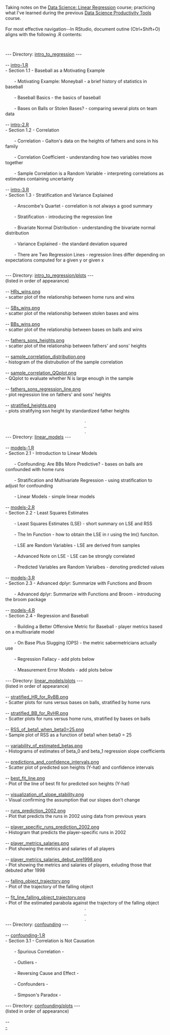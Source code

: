 <p>Taking notes on the <a href="https://www.edx.org/course/data-science-linear-regression">Data Science: Linear Regression</a> course; practicing what I've learned during the previous <a href="https://www.edx.org/course/data-science-productivity-tools">Data Science Productivity Tools</a> course.<br>
<br>
For most effective navigation--In RStudio, document outine (Ctrl+Shift+O) aligns with the following .R contents:<br></p>
<br>
<p>--- Directory: <a href="https://github.com/DiaLeor/linear-regression/blob/main/intro_to_regression">intro_to_regression</a> ---<br>
<br>
-- <a href="https://github.com/DiaLeor/linear-regression/blob/main/intro_to_regression/intro-1.R">intro-1.R</a><br>
- Section 1.1 - Baseball as a Motivating Example<br>
<br>
&emsp;&emsp;- Motivating Example: Moneyball - a brief history of statistics in baseball<br>
&emsp;&emsp;<br>
&emsp;&emsp;- Baseball Basics - the basics of baseball<br>
&emsp;&emsp;<br>
&emsp;&emsp;- Bases on Balls or Stolen Bases? - comparing several plots on team data<br>
&emsp;&emsp;<br>
-- <a href="https://github.com/DiaLeor/linear-regression/blob/main/intro_to_regression/intro-2.R">intro-2.R</a><br>
- Section 1.2 - Correlation<br>
<br>
&emsp;&emsp;- Correlation - Galton's data on the heights of fathers and sons in his family<br>
&emsp;&emsp;<br>
&emsp;&emsp;- Correlation Coefficient - understanding how two variables move together<br>
&emsp;&emsp;<br>
&emsp;&emsp;- Sample Correlation is a Random Variable - interpreting correlations as estimates containing uncertainty<br>
&emsp;&emsp;<br>
-- <a href="https://github.com/DiaLeor/linear-regression/blob/main/intro_to_regression/intro-3.R">intro-3.R</a><br>
- Section 1.3 - Stratification and Variance Explained<br>
&emsp;&emsp;<br>
&emsp;&emsp;- Anscombe's Quartet - correlation is not always a good summary<br>
&emsp;&emsp;<br>
&emsp;&emsp;- Stratification - introducing the regression line<br>
&emsp;&emsp;<br>
&emsp;&emsp;- Bivariate Normal Distribution - understanding the bivariate normal distribution<br>
&emsp;&emsp;<br>
&emsp;&emsp;- Variance Explained - the standard deviation squared<br>
&emsp;&emsp;<br>
&emsp;&emsp;- There are Two Regression Lines - regression lines differ depending on expectations computed for a given y or given x<br>
&emsp;&emsp;<br></p>
<p>--- Directory: <a href="https://github.com/DiaLeor/linear-regression/tree/main/intro_to_regression/plots">intro_to_regression/plots</a> ---<br>
(listed in order of appearance)<br>
<br>
-- <a href="https://github.com/DiaLeor/linear-regression/tree/main/intro_to_regression/plots/HRs_wins.png">HRs_wins.png</a><br>
- scatter plot of the relationship between home runs and wins<br>
<br>
-- <a href="https://github.com/DiaLeor/linear-regression/tree/main/intro_to_regression/plots/SBs_wins.png">SBs_wins.png</a><br>
- scatter plot of the relationship between stolen bases and wins<br>
<br>
-- <a href="https://github.com/DiaLeor/linear-regression/tree/main/intro_to_regression/plots/BBs_wins.png">BBs_wins.png</a><br>
- scatter plot of the relationship between bases on balls and wins<br>
<br>
-- <a href="https://github.com/DiaLeor/linear-regression/tree/main/intro_to_regression/plots/fathers_sons_heights.png">fathers_sons_heights.png</a><br>
- scatter plot of the relationship between fathers' and sons' heights<br>
<br>
-- <a href="https://github.com/DiaLeor/linear-regression/tree/main/intro_to_regression/plots/sample_correlation_distribution.png">sample_correlation_distribution.png</a><br>
- histogram of the distrubution of the sample correlation<br>
<br>
-- <a href="https://github.com/DiaLeor/linear-regression/tree/main/intro_to_regression/plots/sample_correlation_QQplot.png">sample_correlation_QQplot.png</a><br>
- QQplot to evaluate whether N is large enough in the sample<br>
<br>
-- <a href="https://github.com/DiaLeor/linear-regression/tree/main/intro_to_regression/plots/fathers_sons_regression_line.png">fathers_sons_regression_line.png</a><br>
- plot regression line on fathers' and sons' heights<br>
<br>
-- <a href="https://github.com/DiaLeor/linear-regression/tree/main/intro_to_regression/plots/stratified_heights.png">stratified_heights.png</a><br>
- plots stratifying son height by standardized father heights<br></p>
<center>.<br>
..<br>
.<br></center>
--- Directory: <a href="https://github.com/DiaLeor/linear-regression/tree/main/intro_to_regression/plots/linear_models.png">linear_models</a> ---<br>
<br>
-- <a href="https://github.com/DiaLeor/linear-regression/blob/main/linear_models/models-1.R">models-1.R</a><br>
- Section 2.1 - Introduction to Linear Models<br>
<br>
&emsp;&emsp;- Confounding: Are BBs More Predictive? - bases on balls are confounded with home runs<br>
&emsp;&emsp;<br>
&emsp;&emsp;- Stratification and Multivariate Regression - using stratification to adjust for confounding<br>
&emsp;&emsp;<br>
&emsp;&emsp;- Linear Models - simple linear models<br>
&emsp;&emsp;<br>
-- <a href="https://github.com/DiaLeor/linear-regression/blob/main/linear_models/models-2.R">models-2.R</a><br>
- Section 2.2 - Least Squares Estimates<br>
<br>
&emsp;&emsp;- Least Squares Estimates (LSE) - short summary on LSE and RSS<br>
&emsp;&emsp;<br>
&emsp;&emsp;- The lm Function - how to obtain the LSE in r using the lm() funciton.<br>
&emsp;&emsp;<br>
&emsp;&emsp;- LSE are Random Variables - LSE are derived from samples<br>
&emsp;&emsp;<br>
&emsp;&emsp;- Advanced Note on LSE - LSE can be strongly correlated<br>
&emsp;&emsp;<br>
&emsp;&emsp;- Predicted Variables are Random Varialbes - denoting predicted values<br>
&emsp;&emsp;<br>
-- <a href="https://github.com/DiaLeor/linear-regression/blob/main/linear_models/models-3.R">models-3.R</a><br>
- Section 2.3 - Advanced dplyr: Summarize with Functions and Broom<br>
<br>
&emsp;&emsp;- Advanced dplyr: Summarize with Functions and Broom - introducing the broom package<br>
<br>
-- <a href="https://github.com/DiaLeor/linear-regression/blob/main/linear_models/models-4.R">models-4.R</a><br>
- Section 2.4 - Regression and Baseball<br>
<br>
&emsp;&emsp;- Building a Better Offensive Metric for Baseball - player metrics based on a multivariate model<br>
&emsp;&emsp;<br>
&emsp;&emsp;- On Base Plus Slugging (OPS) - the metric sabermetricians actually use<br>
&emsp;&emsp;<br>
&emsp;&emsp;- Regression Fallacy - add plots below<br>
&emsp;&emsp;<br>
&emsp;&emsp;- Measurement Error Models - add plots below<br>
&emsp;&emsp;<br>
--- Directory: <a href="https://github.com/DiaLeor/linear-regression/tree/main/linear_models/plots">linear_models/plots</a> ---<br>
(listed in order of appearance)<br>
<br>
-- <a href="https://github.com/DiaLeor/linear-regression/tree/main/linear_models/plots/stratified_HR_for_RvBB.png">stratified_HR_for_RvBB.png</a><br>
- Scatter plots for runs versus bases on balls, stratified by home runs<br>
<br>
-- <a href="https://github.com/DiaLeor/linear-regression/tree/main/linear_models/plots/stratified_BB_for_RvHR.png">stratified_BB_for_RvHR.png</a><br>
- Scatter plots for runs versus home runs, stratified by bases on balls<br>
<br>
-- <a href="https://github.com/DiaLeor/linear-regression/tree/main/linear_models/plots/RSS_of_beta1_when_beta0=25.png">RSS_of_beta1_when_beta0=25.png</a><br>
- Sample plot of RSS as a function of beta1 when beta0 = 25<br>
<br>
-- <a href="https://github.com/DiaLeor/linear-regression/tree/main/linear_models/plots/variability_of_estimated_betas.png">variability_of_estimated_betas.png</a><br>
- Histograms of estimates of beta_0 and beta_1 regression slope coefficients<br>
<br>
-- <a href="https://github.com/DiaLeor/linear-regression/tree/main/linear_models/plots/predictions_and_confidence_intervals.png">predictions_and_confidence_intervals.png</a><br>
- Scatter plot of predicted son heights (Y-hat) and confidence intervals<br>
<br>
-- <a href="https://github.com/DiaLeor/linear-regression/tree/main/linear_models/plots/best_fit_line.png">best_fit_line.png</a><br>
- Plot of the line of best fit for predicted son heights (Y-hat)<br>
<br>
-- <a href="https://github.com/DiaLeor/linear-regression/tree/main/linear_models/plots/visualization_of_slope_stability.png">visualization_of_slope_stability.png</a><br>
- Visual confirming the assumption that our slopes don't change<br>
<br>
-- <a href="https://github.com/DiaLeor/linear-regression/tree/main/linear_models/plots/runs_prediction_2002.png">runs_prediction_2002.png</a><br>
- Plot that predicts the runs in 2002 using data from previous years<br>
<br>
-- <a href="https://github.com/DiaLeor/linear-regression/tree/main/linear_models/plots/player_specific_runs_prediction_2002.png">player_specific_runs_prediction_2002.png</a><br>
- Histogram that predicts the player-specific runs in 2002<br>
<br>
-- <a href="https://github.com/DiaLeor/linear-regression/tree/main/linear_models/plots/player_metrics_salaries.png">player_metrics_salaries.png</a><br>
- Plot showing the metrics and salaries of all players<br>
<br>
-- <a href="https://github.com/DiaLeor/linear-regression/tree/main/linear_models/plots/player_metrics_salaries_debut_pre1998.png">player_metrics_salaries_debut_pre1998.png</a><br>
- Plot showing the metrics and salaries of players, exluding those that debuted after 1998<br>
<br>
-- <a href="https://github.com/DiaLeor/linear-regression/tree/main/linear_models/plots/falling_object_trajectory.png">falling_object_trajectory.png</a><br>
- Plot of the trajectory of the falling object<br>
<br>
-- <a href="https://github.com/DiaLeor/linear-regression/tree/main/linear_models/plots/fit_line_falling_object_trajectory.png">fit_line_falling_object_trajectory.png</a><br>
- Plot of the estimated parabola against the trajectory of the falling object<br>
<center>.<br>
..<br>
.<br></center>
--- Directory: <a href="https://github.com/DiaLeor/linear-regression/tree/main/confounding">confounding</a> ---<br>
<br>
-- <a href="https://github.com/DiaLeor/linear-regression/blob/main/confounding/confounding-1.R">confounding-1.R</a><br>
- Section 3.1 - Correlation is Not Causation<br>
<br>
&emsp;&emsp;- Spurious Correlation -<br>
&emsp;&emsp;<br>
&emsp;&emsp;- Outliers -<br>
&emsp;&emsp;<br>
&emsp;&emsp;- Reversing Cause and Effect -<br>
&emsp;&emsp;<br>
&emsp;&emsp;- Confounders -<br>
&emsp;&emsp;<br>
&emsp;&emsp;- Simpson's Paradox -<br>
<br>
--- Directory: <a href="https://github.com/DiaLeor/linear-regression/tree/main/confounding/plots">confounding/plots</a> ---<br>
(listed in order of appearance)<br>
<br>
--<a href=""><br>
-
